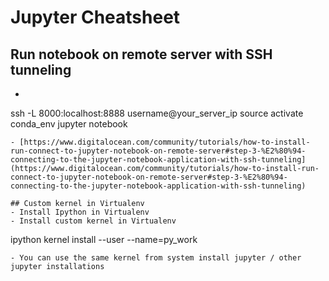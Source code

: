 # Jupyter Cheatsheet

## Run notebook on remote server with SSH tunneling
- ```
ssh -L 8000:localhost:8888 username@your_server_ip
source activate conda_env
jupyter notebook
```
- [https://www.digitalocean.com/community/tutorials/how-to-install-run-connect-to-jupyter-notebook-on-remote-server#step-3-%E2%80%94-connecting-to-the-jupyter-notebook-application-with-ssh-tunneling](https://www.digitalocean.com/community/tutorials/how-to-install-run-connect-to-jupyter-notebook-on-remote-server#step-3-%E2%80%94-connecting-to-the-jupyter-notebook-application-with-ssh-tunneling)

## Custom kernel in Virtualenv
- Install Ipython in Virtualenv
- Install custom kernel in Virtualenv
```
ipython kernel install --user --name=py_work
```
- You can use the same kernel from system install jupyter / other jupyter installations